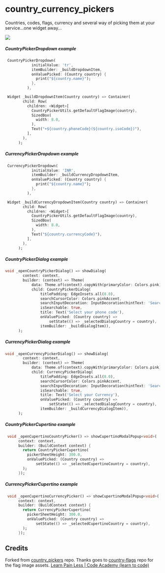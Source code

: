# country_currency_pickers

Countries, codes, flags, currency and several way of picking them at your service...one widget away...

![](art/cp.gif)


##### CountryPickerDropdown example

```dart
 CountryPickerDropdown(
            initialValue: 'tr',
            itemBuilder: _buildDropdownItem,
            onValuePicked: (Country country) {
              print("${country.name}");
            },
          ),
```


```dart
 Widget _buildDropdownItem(Country country) => Container(
        child: Row(
          children: <Widget>[
            CountryPickerUtils.getDefaultFlagImage(country),
            SizedBox(
              width: 8.0,
            ),
            Text("+${country.phoneCode}(${country.isoCode})"),
          ],
        ),
      );
```

##### CurrencyPickerDropdown example

```dart
 CurrencyPickerDropdown(
            initialValue: 'INR',
            itemBuilder: _buildCurrencyDropdownItem,
            onValuePicked: (Country country) {
              print("${country.name}");
            },
          ),
```

```dart
 Widget _buildCurrencyDropdownItem(Country country) => Container(
        child: Row(
          children: <Widget>[
            CountryPickerUtils.getDefaultFlagImage(country),
            SizedBox(
              width: 8.0,
            ),
            Text("${country.currencyCode}"),
          ],
        ),
      );
```

##### CountryPickerDialog example

```dart
void _openCountryPickerDialog() => showDialog(
        context: context,
        builder: (context) => Theme(
            data: Theme.of(context).copyWith(primaryColor: Colors.pink),
            child: CountryPickerDialog(
                titlePadding: EdgeInsets.all(8.0),
                searchCursorColor: Colors.pinkAccent,
                searchInputDecoration: InputDecoration(hintText: 'Search...'),
                isSearchable: true,
                title: Text('Select your phone code'),
                onValuePicked: (Country country) =>
                    setState(() => _selectedDialogCountry = country),
                itemBuilder: _buildDialogItem)),
      );
```

##### CurrencyPickerDialog example

```dart
void _openCurrencyPickerDialog() => showDialog(
        context: context,
        builder: (context) => Theme(
            data: Theme.of(context).copyWith(primaryColor: Colors.pink),
            child: CurrencyPickerDialog(
                titlePadding: EdgeInsets.all(8.0),
                searchCursorColor: Colors.pinkAccent,
                searchInputDecoration: InputDecoration(hintText: 'Search...'),
                isSearchable: true,
                title: Text('Select your Currency'),
                onValuePicked: (Country country) =>
                    setState(() => _selectedDialogCountry = country),
                itemBuilder: _buildCurrencyDialogItem)),
      );
```


##### CountryPickerCupertino example

```dart
 void _openCupertinoCountryPicker() => showCupertinoModalPopup<void>(
      context: context,
      builder: (BuildContext context) {
        return CountryPickerCupertino(
          pickerSheetHeight: 300.0,
          onValuePicked: (Country country) =>
              setState(() => _selectedCupertinoCountry = country),
        );
      });
```

##### CurrencyPickerCupertino example

```dart
 void _openCupertinoCurrencyPicker() => showCupertinoModalPopup<void>(
      context: context,
      builder: (BuildContext context) {
        return CurrencyPickerCupertino(
          pickerSheetHeight: 300.0,
          onValuePicked: (Country country) =>
              setState(() => _selectedCupertinoCountry = country),
        );
      });
```

## Credits

Forked from [country_pickers](https://github.com/figengungor/country_pickers) repo.
Thanks goes to [country-flags](https://github.com/hjnilsson/country-flags) repo for the flag image assets.
[Learn Pain Less | Code Academy (learn to code)](https://learnpainless.com)
